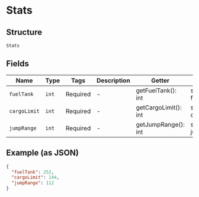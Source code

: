 
# Stats

## Structure

`Stats`

## Fields

| Name | Type | Tags | Description | Getter | Setter |
|  --- | --- | --- | --- | --- | --- |
| `fuelTank` | `int` | Required | - | getFuelTank(): int | setFuelTank(int fuelTank): void |
| `cargoLimit` | `int` | Required | - | getCargoLimit(): int | setCargoLimit(int cargoLimit): void |
| `jumpRange` | `int` | Required | - | getJumpRange(): int | setJumpRange(int jumpRange): void |

## Example (as JSON)

```json
{
  "fuelTank": 252,
  "cargoLimit": 144,
  "jumpRange": 112
}
```

